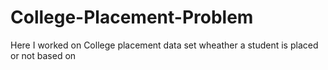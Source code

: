 # College-Placement-Problem
Here I worked on College placement data set wheather a student is placed or not 
based on
